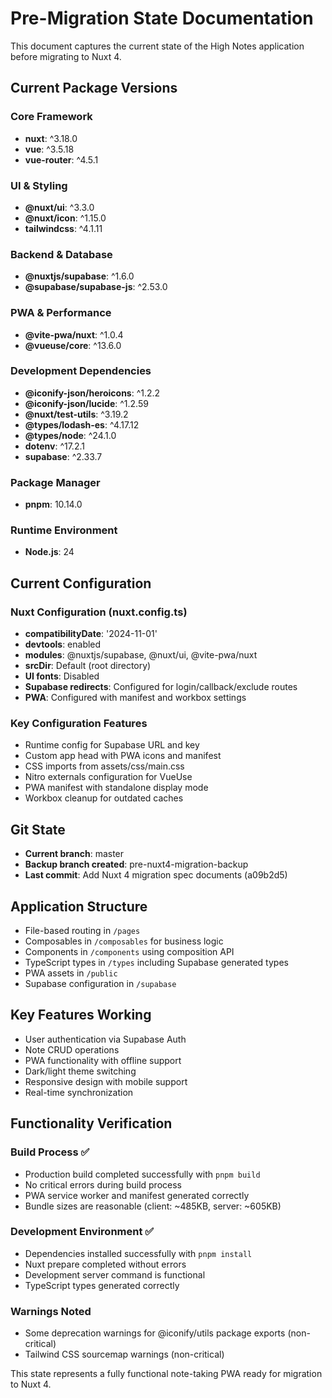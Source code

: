 # Pre-Migration State Documentation

This document captures the current state of the High Notes application before migrating to Nuxt 4.

## Current Package Versions

### Core Framework
- **nuxt**: ^3.18.0
- **vue**: ^3.5.18
- **vue-router**: ^4.5.1

### UI & Styling
- **@nuxt/ui**: ^3.3.0
- **@nuxt/icon**: ^1.15.0
- **tailwindcss**: ^4.1.11

### Backend & Database
- **@nuxtjs/supabase**: ^1.6.0
- **@supabase/supabase-js**: ^2.53.0

### PWA & Performance
- **@vite-pwa/nuxt**: ^1.0.4
- **@vueuse/core**: ^13.6.0

### Development Dependencies
- **@iconify-json/heroicons**: ^1.2.2
- **@iconify-json/lucide**: ^1.2.59
- **@nuxt/test-utils**: ^3.19.2
- **@types/lodash-es**: ^4.17.12
- **@types/node**: ^24.1.0
- **dotenv**: ^17.2.1
- **supabase**: ^2.33.7

### Package Manager
- **pnpm**: 10.14.0

### Runtime Environment
- **Node.js**: 24

## Current Configuration

### Nuxt Configuration (nuxt.config.ts)
- **compatibilityDate**: '2024-11-01'
- **devtools**: enabled
- **modules**: @nuxtjs/supabase, @nuxt/ui, @vite-pwa/nuxt
- **srcDir**: Default (root directory)
- **UI fonts**: Disabled
- **Supabase redirects**: Configured for login/callback/exclude routes
- **PWA**: Configured with manifest and workbox settings

### Key Configuration Features
- Runtime config for Supabase URL and key
- Custom app head with PWA icons and manifest
- CSS imports from assets/css/main.css
- Nitro externals configuration for VueUse
- PWA manifest with standalone display mode
- Workbox cleanup for outdated caches

## Git State
- **Current branch**: master
- **Backup branch created**: pre-nuxt4-migration-backup
- **Last commit**: Add Nuxt 4 migration spec documents (a09b2d5)

## Application Structure
- File-based routing in `/pages`
- Composables in `/composables` for business logic
- Components in `/components` using composition API
- TypeScript types in `/types` including Supabase generated types
- PWA assets in `/public`
- Supabase configuration in `/supabase`

## Key Features Working
- User authentication via Supabase Auth
- Note CRUD operations
- PWA functionality with offline support
- Dark/light theme switching
- Responsive design with mobile support
- Real-time synchronization

## Functionality Verification

### Build Process ✅
- Production build completed successfully with `pnpm build`
- No critical errors during build process
- PWA service worker and manifest generated correctly
- Bundle sizes are reasonable (client: ~485KB, server: ~605KB)

### Development Environment ✅
- Dependencies installed successfully with `pnpm install`
- Nuxt prepare completed without errors
- Development server command is functional
- TypeScript types generated correctly

### Warnings Noted
- Some deprecation warnings for @iconify/utils package exports (non-critical)
- Tailwind CSS sourcemap warnings (non-critical)

This state represents a fully functional note-taking PWA ready for migration to Nuxt 4.